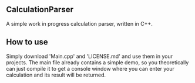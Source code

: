 ## CalculationParser
A simple work in progress calculation parser, written in C++.

## How to use
Simply download 'Main.cpp' and 'LICENSE.md' and use them in your projects. The main file already contains a simple demo, so you theoretically can just compile it to get a console window where you can enter your calculation and its result will be returned.
